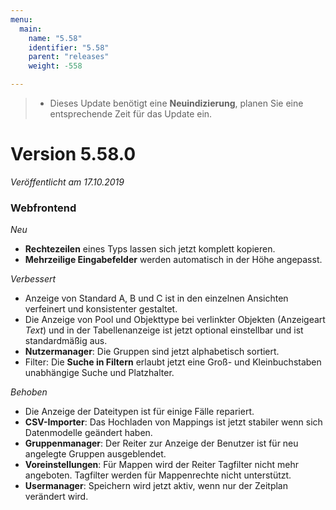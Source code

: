 ```yaml
---
menu:
  main:
    name: "5.58"
    identifier: "5.58"
    parent: "releases"
    weight: -558

---
```


> * Dieses Update benötigt eine **Neuindizierung**, planen Sie eine entsprechende Zeit für das Update ein.

# Version 5.58.0

*Veröffentlicht am 17.10.2019*

### Webfrontend

*Neu*

* **Rechtezeilen** eines Typs lassen sich jetzt komplett kopieren.
* **Mehrzeilige Eingabefelder** werden automatisch in der Höhe angepasst.

*Verbessert*

* Anzeige von Standard A, B und C ist in den einzelnen Ansichten verfeinert und konsistenter gestaltet.
* Die Anzeige von Pool und Objekttype bei verlinkter Objekten (Anzeigeart *Text*) und in der Tabellenanzeige ist jetzt optional einstellbar und ist standardmäßig aus.
* **Nutzermanager**: Die Gruppen sind jetzt alphabetisch sortiert.
* Filter: Die **Suche in Filtern** erlaubt jetzt eine Groß- und Kleinbuchstaben unabhängige Suche und Platzhalter.

*Behoben*

* Die Anzeige der Dateitypen ist für einige Fälle repariert.
* **CSV-Importer**: Das Hochladen von Mappings ist jetzt stabiler wenn sich Datenmodelle geändert haben.
* **Gruppenmanager**: Der Reiter zur Anzeige der Benutzer ist für neu angelegte Gruppen ausgeblendet.
* **Voreinstellungen**: Für Mappen wird der Reiter Tagfilter nicht mehr angeboten. Tagfilter werden für Mappenrechte nicht unterstützt.
* **Usermanager**: Speichern wird jetzt aktiv, wenn nur der Zeitplan verändert wird.

